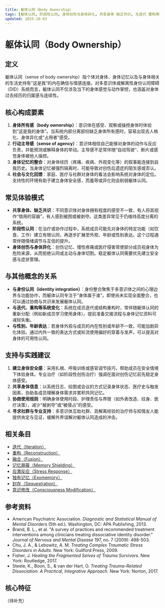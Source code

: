 ```yaml
---
title: 躯体认同（Body Ownership）
tags: [躯体认同, 阶段性认同, 身体创伤与身体异化, 共享身体 缺乏共识, 与迭代 重构等系统变化, 与性别 年龄表达, 核心构成要素, 系统体验与机制]
updated: 2025-10-03
---
```


# 躯体认同（Body Ownership）

## 定义

躯体认同（sense of body ownership）指个体对身体、身体记忆以及与身体相关的生活史持有“这是我”的内在确信与情感连接。对多意识体或解离性身份认同障碍（DID）系统而言，躯体认同不仅涉及当下的身体感觉与动作掌控，也涵盖对身体过去经历的归属感与连续性。

## 核心构成要素

1. **身体所有感（body ownership）**：意识体在感受、观察或操控身体时体验到“这是我的身体”。当系统内部分离部份缺乏身体所有感时，容易出现去人格化、身体异化或“占用者”感受。
2. **行动主导感（sense of agency）**：意识体相信自己能够对身体的动作与反应负责，并能预测或解释身体的举动。主导感不足常伴随“自动驾驶”、断片或感觉身体被他人操控。
3. **身体记忆的整合**：对身体经历（疼痛、疾病、外观变化等）的叙事能连接到自我历史。当身体记忆被强烈隔离时，可能导致对创伤后遗症的陌生感或否认。
4. **社会与文化回馈**：家庭、医疗与社群对身体的看法会影响系统对身体的定位。支持性的环境有助于建立身体安全感，而羞辱或异化则会削弱躯体认同。

## 常见体验模式

- **共享身体、缺乏共识**：不同意识体对身体拥有程度的感受不一致，有人将其视作“借用的容器”，有人感到被困或被剥夺。这类差异常见于仍维持高度分离的系统。
- **阶段性认同**：在治疗或协作过程中，系统成员可能先对身体的特定功能（如饮食、工作）建立有限认同，再逐步扩展至外观、年龄或性别表达。这个过程通常伴随情绪调节与互信的提升。
- **身体创伤与身体异化**：创伤记忆、慢性疼痛或医疗侵害常使部分成员视身体为危险来源，从而拒绝认同或主动与身体切割。稳定躯体认同需要优先建立安全感与症状管理。

## 与其他概念的关系

- **与身份认同（identity integration）**：身份整合聚焦于多意识体之间的心理边界与功能协作，而躯体认同专注于“身体属于谁”。即使尚未实现全面整合，也可以通过协商与共识来发展躯体认同。
- **与迭代、重构等系统变化**：系统在成员迭代或结构重构时，常伴随躯体认同的重新分配（例如新成员学习使用身体）。提前准备交接流程与身体记忆资料可减轻失衡。
- **与性别、年龄表达**：若身体外观与成员的内在性别或年龄不一致，可能加剧异化体验。通过内外一致的表达方式或轮流使用偏好的穿着与发声，可以提高对身体的可用性认同。

## 支持与实践建议

1. **建立身体安全感**：采用扎根、呼吸训练或感官调节技巧，帮助成员在安全情境下体验身体。专业治疗（如阶段性创伤治疗）强调在面对创伤记忆前先稳定身体感受。
2. **共享身体信息**：以系统日志、绘图或会议的方式记录身体状态、医疗史与触发因素，协助各成员理解身体需求并累积共同记忆。
3. **协商使用规则**：明确身体使用时段、护理责任与界限（如外表改造、纹身、医疗决策），减少“被剥夺”或“被侵占”的感受。
4. **寻求社群与专业支持**：多意识体互助社群、具解离经验的治疗师与知情友人能提供肯定与见证，缓解外界误解对躯体认同造成的冲击。

## 相关条目

- [迭代（Iteration）](/entries/Iteration.md)
- [重构（Reconstruction）](/entries/Reconstruction.md)
- [融合（Fusion）](/entries/Fusion.md)
- [记忆屏蔽（Memory Shielding）](/entries/Memory-Shielding.md)
- [应激反应（Stress Response）](/entries/Stress-Response.md)
- [独有记忆（Exomemory）](/entries/Exomemory.md)
- [封存（Sequestration）](/entries/Sequestration.md)
- [意识修改（Consciousness Modification）](/entries/Consciousness-Modification.md)

## 参考资料

- American Psychiatric Association. *Diagnostic and Statistical Manual of Mental Disorders* (5th ed.). Washington, DC: APA Publishing, 2013.
- Brand, B. L., et al. "A survey of practices and recommended treatment interventions among clinicians treating dissociative identity disorder." *Journal of Nervous and Mental Disease* 197, no. 7 (2009): 498-503.
- Chu, J. A., & Lebowitz, A. M. *Treating Complex Traumatic Stress Disorders in Adults.* New York: Guilford Press, 2009.
- Fisher, J. *Healing the Fragmented Selves of Trauma Survivors.* New York: Routledge, 2017.
- Steele, K., Boon, S., & van der Hart, O. *Treating Trauma-Related Dissociation: A Practical, Integrative Approach.* New York: Norton, 2017.

## 核心特征

（待补充）
